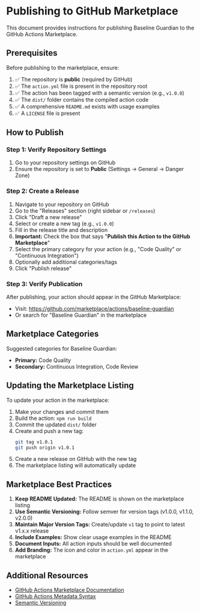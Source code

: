 # Publishing to GitHub Marketplace

This document provides instructions for publishing Baseline Guardian to the GitHub Actions Marketplace.

## Prerequisites

Before publishing to the marketplace, ensure:

1. ✅ The repository is **public** (required by GitHub)
2. ✅ The `action.yml` file is present in the repository root
3. ✅ The action has been tagged with a semantic version (e.g., `v1.0.0`)
4. ✅ The `dist/` folder contains the compiled action code
5. ✅ A comprehensive `README.md` exists with usage examples
6. ✅ A `LICENSE` file is present

## How to Publish

### Step 1: Verify Repository Settings

1. Go to your repository settings on GitHub
2. Ensure the repository is set to **Public** (Settings → General → Danger Zone)

### Step 2: Create a Release

1. Navigate to your repository on GitHub
2. Go to the "Releases" section (right sidebar or `/releases`)
3. Click "Draft a new release"
4. Select or create a new tag (e.g., `v1.0.0`)
5. Fill in the release title and description
6. **Important:** Check the box that says "**Publish this Action to the GitHub Marketplace**"
7. Select the primary category for your action (e.g., "Code Quality" or "Continuous Integration")
8. Optionally add additional categories/tags
9. Click "Publish release"

### Step 3: Verify Publication

After publishing, your action should appear in the GitHub Marketplace:
- Visit: https://github.com/marketplace/actions/baseline-guardian
- Or search for "Baseline Guardian" in the marketplace

## Marketplace Categories

Suggested categories for Baseline Guardian:
- **Primary:** Code Quality
- **Secondary:** Continuous Integration, Code Review

## Updating the Marketplace Listing

To update your action in the marketplace:

1. Make your changes and commit them
2. Build the action: `npm run build`
3. Commit the updated `dist/` folder
4. Create and push a new tag: 
   ```bash
   git tag v1.0.1
   git push origin v1.0.1
   ```
5. Create a new release on GitHub with the new tag
6. The marketplace listing will automatically update

## Marketplace Best Practices

1. **Keep README Updated:** The README is shown on the marketplace listing
2. **Use Semantic Versioning:** Follow semver for version tags (v1.0.0, v1.1.0, v2.0.0)
3. **Maintain Major Version Tags:** Create/update `v1` tag to point to latest v1.x.x release
4. **Include Examples:** Show clear usage examples in the README
5. **Document Inputs:** All action inputs should be well documented
6. **Add Branding:** The icon and color in `action.yml` appear in the marketplace

## Additional Resources

- [GitHub Actions Marketplace Documentation](https://docs.github.com/en/actions/creating-actions/publishing-actions-in-github-marketplace)
- [GitHub Actions Metadata Syntax](https://docs.github.com/en/actions/creating-actions/metadata-syntax-for-github-actions)
- [Semantic Versioning](https://semver.org/)

